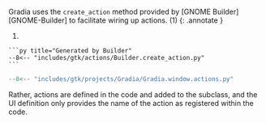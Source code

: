 Gradia uses the `create_action` method provided by [GNOME Builder][GNOME-Builder] to facilitate wiring up actions. (1)
{: .annotate }

1.  

    ```py title="Generated by Builder"
    --8<-- "includes/gtk/actions/Builder.create_action.py"
    ```

```py
--8<-- "includes/gtk/projects/Gradia/Gradia.window.actions.py"
```

Rather, actions are defined in the code and added to the subclass, and the UI definition only provides the name of the action as registered within the code.

